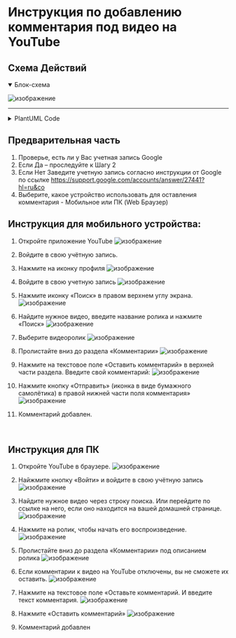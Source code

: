 # Инструкция по добавлению комментария под видео на YouTube

## Cхема Действий


<details open>
  <summary>Блок-схема</summary>
  
  ![изображение](https://github.com/user-attachments/assets/a1bd4035-2cc4-401e-b8e4-f8f1f975ca3b)
  
</details>

-------


<details>
  <summary>PlantUML Code</summary>
  
  ```
  @startuml
'https://plantuml.com/en/activity-diagram-beta'

start

:Проверьте наличие учетной записи Google;
label 01
if (Запись есть?) then (ДА)


else (НЕТ)
    :Заведите учетную запись;
note left
    По инструкции от Google:
    https://support.google.com
    /accounts/answer/27441
end note

endif

:Выберите, какое устройство
 использовать для 
 оставления комментария;

note right
 Мобильное или ПК (Web Браузер);
end note

switch (Какое у вас устройство?)

case (Мобильное)
    :Откройте приложение YouTube;
    :Войдите в свою учётную запись;
    :Нажмите иконку "Поиск" 
     в правом верхнем углу экрана;
    :Найдите нужное видео,
     введите название ролика
     И нажмите "Поиск";
    :Выберите видеоролик 
     и пролистайте вниз 
     до раздела "Комментарии";
    :Нажмите на текстовое поле
     "Оставить комментарий"
     в верхней части раздела;
    :Введите свой комментарий;
    :Нажмите кнопку "Отправить" 
     в правой нижней части 
     поля комментария;
    :Комментарий добавлен;
end
case (ПК (Web браузер))
    :Откройте сайт YouTube;
    :Найжмите кнопку «Войти» 
     и войдите в свою учётную запись;
    :Найдите нужное видео 
     через строку поиска.
     Или перейдите по ссылке на него, 
     если оно находится 
     на вашей домашней странице;
    :Нажмите на ролик, 
     чтобы начать его воспроизведение;
    :Пролистайте вниз
     до раздела «Комментарии»
     под описанием ролика;
    note left
     Если комментарии к видео 
     на YouTube отключены, 
     вы не сможете их оставить. 
    end note
    :Нажмите на текстовое поле 
     «Оставьте комментарий.
     И введите текст комментария;
    :Нажмите кнопку "Оставить комментарий";
    :Комментарий добавлен;
end
endswitch
  @enduml

  ```

</details>



## Предварительная часть


1. Проверье, есть ли у Вас учетная запись Google
  1.	Если Да – проследуйте к Шагу 2	
  2. Если Нет Заведите учетную запись согласно инструкции от Google по ссылке
     https://support.google.com/accounts/answer/27441?hl=ru&co
2. Выберите, какое устройство использовать для оставления комментария - Мобильное или ПК (Web Браузер)
    
## Инструкция для мобильного устройства:

1.	Откройте приложение YouTube
  ![изображение](https://github.com/user-attachments/assets/67e6beec-f39e-441c-8289-83607fdedcfd)
   
2.	Войдите в свою учётную запись.
  1.	Нажмите на иконку профиля
    ![изображение](https://github.com/user-attachments/assets/29ace0bc-5c3e-4aee-8eb3-2709da31d70f)
  2.	Войдите в свою учетную запись
    ![изображение](https://github.com/user-attachments/assets/467bcb97-12c3-4e3e-9e63-acefbf1b86e1)
3.	Нажмите иконку «Поиск» в правом верхнем углу экрана.
  ![изображение](https://github.com/user-attachments/assets/ea955fc0-bc78-4a10-88a7-3260dedd5845)
4.	Найдите нужное видео, введите название ролика и нажмите «Поиск» 
  ![изображение](https://github.com/user-attachments/assets/4c579374-38fc-4ff9-aeb3-368190aace4f)

5.	Выберите видеоролик
  ![изображение](https://github.com/user-attachments/assets/8416e438-28a8-41fc-8b2e-cfb8ace1fa57)

6.	Пролистайте вниз до раздела «Комментарии»
  ![изображение](https://github.com/user-attachments/assets/171693d7-0561-45ae-b135-98ee3c7b39ac)

7.	Нажмите на текстовое поле «Оставить комментарий» в верхней части раздела.
    Введите свой комментарий:
  	![изображение](https://github.com/user-attachments/assets/2e744b76-2b2f-4af3-8c3f-45f5f7c5be0d)

8.	Нажмите кнопку «Отправить» (иконка в виде бумажного самолётика) в правой нижней части поля комментария»
![изображение](https://github.com/user-attachments/assets/bc7c4888-46be-47fc-825c-dbce770bc450)

9.	Комментарий добавлен.

 
## Инструкция для ПК

1.	Откройте YouTube в браузере.
 ![изображение](https://github.com/user-attachments/assets/b7c9fcff-020b-4e85-9140-94de97b4cd30)

2.	Найжмите кнопку «Войти» и войдите в свою учётную запись   
![изображение](https://github.com/user-attachments/assets/33ed1bb2-8668-4c14-a226-4849c4720f7e)

3.	Найдите нужное видео через строку поиска.
    Или перейдите по ссылке на него, если оно находится на вашей домашней странице.
    ![изображение](https://github.com/user-attachments/assets/ad1601d0-8eb6-4b7d-b5e3-0015abff278b)

4.	Нажмите на ролик, чтобы начать его воспроизведение.
![изображение](https://github.com/user-attachments/assets/3c902f3e-a8e8-41cc-94f2-4aa34629f31d)
 
5.	Пролистайте вниз до раздела «Комментарии» под описанием ролика
![изображение](https://github.com/user-attachments/assets/ca3096e1-0d0b-45f4-a1fd-5f8bb7c3ef5b)
  1.	Если комментарии к видео на YouTube отключены, вы не сможете их оставить.
  ![изображение](https://github.com/user-attachments/assets/a2f32271-bea6-4fea-a9cb-2f3b78d3b9c9)

6.	Нажмите на текстовое поле «Оставьте комментарий. И введите текст комментария.
  ![изображение](https://github.com/user-attachments/assets/1d664cdd-de20-4572-a82b-c99caf86fb73)

7.	Нажмите «Оставить комментарий»
  ![изображение](https://github.com/user-attachments/assets/dfccfd90-2cee-4a36-bdd9-9a8607a5c463)

8.	Комментарий добавлен

